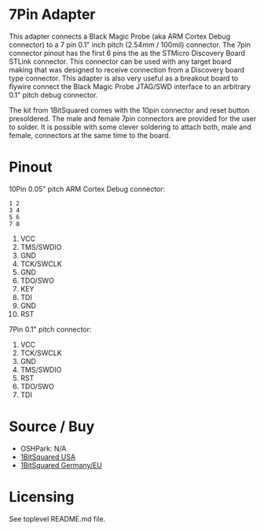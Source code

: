 7Pin Adapter
============

This adapter connects a Black Magic Probe (aka ARM Cortex Debug connector) to a
7 pin 0.1" inch pitch (2.54mm / 100mil) connector. The 7pin connector pinout
has the first 6 pins the as the STMicro Discovery Board STLink connector. This
connector can be used with any target board making that was designed to receive
connection from a Discovery board type connector. This adapter is also very
useful as a breakout board to flywire connect the Black Magic Probe JTAG/SWD
interface to an arbitrary 0.1" pitch debug connector.

The kit from 1BitSquared comes with the 10pin connector and reset button
presoldered. The male and female 7pin connectors are provided for the user to
solder. It is possible with some clever soldering to attach both, male and
female, connectors at the same time to the board.

Pinout
======

10Pin 0.05" pitch ARM Cortex Debug connector:

```
1 2
3 4
5 6
7 8
```

 1. VCC
 2. TMS/SWDIO
 3. GND
 4. TCK/SWCLK
 5. GND
 6. TDO/SWO
 7. KEY
 8. TDI
 9. GND
10. RST

7Pin 0.1" pitch connector:

 1. VCC
 2. TCK/SWCLK
 3. GND
 4. TMS/SWDIO
 5. RST
 6. TDO/SWO
 7. TDI

Source / Buy
============

 * OSHPark: N/A
 * [1BitSquared USA](https://1bitsquared.com/products/jtag-swd-100mil-pitch-breakout)
 * [1BitSquared Germany/EU](https://1bitsquared.de/products/jtag-swd-100mil-pitch-breakout)

Licensing
=========

See toplevel README.md file.
